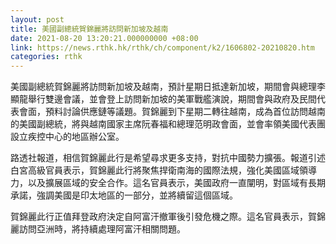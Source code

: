 ```yaml
---
layout: post
title: 美國副總統賀錦麗將訪問新加坡及越南
date: 2021-08-20 13:20:21.000000000 +08:00
link: https://news.rthk.hk/rthk/ch/component/k2/1606802-20210820.htm
categories: rthk
---
```


美國副總統賀錦麗將訪問新加坡及越南，預計星期日抵達新加坡，期間會與總理李顯龍舉行雙邊會議，並會登上訪問新加坡的美軍戰艦演說，期間會與政府及民間代表會面，預料討論供應鏈等議題。賀錦麗到下星期二轉往越南，成為首位訪問越南的美國副總統，將與越南國家主席阮春福和總理范明政會面，並會率領美國代表團設立疾控中心的地區辦公室。

路透社報道，相信賀錦麗此行是希望尋求更多支持，對抗中國勢力擴張。報道引述白宮高級官員表示，賀錦麗此行將聚焦捍衛南海的國際法規，強化美國區域領導力，以及擴展區域的安全合作。這名官員表示，美國政府一直闡明，對區域有長期承諾，強調美國是印太地區的一部分，並將續留這個區域。

賀錦麗此行正值拜登政府決定自阿富汗撤軍後引發危機之際。這名官員表示，賀錦麗訪問亞洲時，將持續處理阿富汗相關問題。
